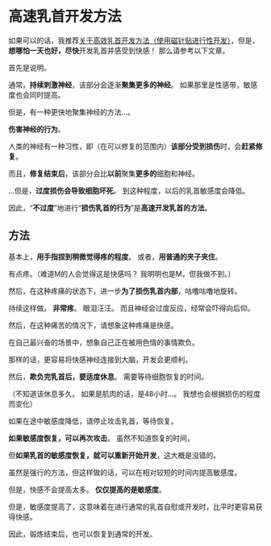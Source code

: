 # 高速乳首开发方法 [​](#高速乳首开发方法)

如果可以的话，我推荐[关于高效乳首开发方法（使用磁针贴进行性开发）](/nipple/kaihatsu+iki/page-2.html)，但是，**想哪怕一天也好，尽快**开发乳首并感受到快感！ 那么请参考以下文章。

首先是说明。

通常，**持续刺激神经**，该部分会逐渐**聚集更多的神经**。 如果那里是性感带，敏感度也会同时提高。

但是，有一种更快地聚集神经的方法…。

**伤害神经的行为**。

人类的神经有一种习性，即（在可以修复的范围内）**该部分受到损伤**时，会**赶紧修复**。

而且，**修复结束后**，该部分会比**以前**聚集**更多的**细胞和神经。

…但是，**过度损伤会导致细胞坏死**。 到这种程度，以后的乳首敏感度会降低。

因此，“**不过度**”地进行“**损伤乳首的行为**”是**高速开发乳首的方法**。

## 方法 [​](#方法)

基本上，**用手指捏到稍微觉得疼的程度**。 或者，**用普通的夹子夹住**。

有点疼。（难道M的人会觉得这是快感吗？ 我明明也是M，但我做不到。）

然后，在这种疼痛的状态下，进一步**为了损伤乳首内部**，咕噜咕噜地旋转。

持续这样做。 **非常疼**。 眼泪汪汪。 而且神经会过度反应，经常会吓得向后仰。

然后，在这种痛苦的情况下，请想象这种疼痛是快感。

在自己最兴奋的场景中，想象自己正在被用色情的事情欺负。

那样的话，更容易将快感神经连接到大脑，开发会更顺利。

然后，**欺负完乳首后，要适度休息**。 需要等待细胞恢复的时间。

（不知道该休息多久。 如果是肌肉的话，是48小时…。 我想也会根据损伤的程度而变化）

如果在途中敏感度降低，请停止攻击乳首，等待恢复。

**如果敏感度恢复，可以再次攻击**。 虽然不知道恢复的时间，

但**如果乳首的敏感度恢复，就可以重新开始开发**，这大概是没错的。

虽然是强行的方法，但这样做的话，可以在相对较短的时间内提高敏感度。

但是，快感不会提高太多。 **仅仅提高的是敏感度**。

但是，敏感度提高了，这意味着在进行通常的乳首自慰或开发时，比平时更容易获得快感。

因此，锻炼结束后，也可以恢复到通常的开发。